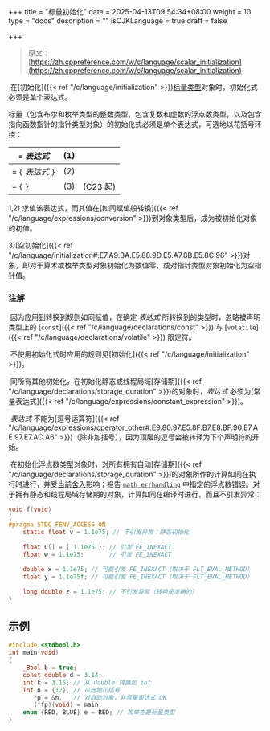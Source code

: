 +++
title = "标量初始化"
date = 2025-04-13T09:54:34+08:00
weight = 10
type = "docs"
description = ""
isCJKLanguage = true
draft = false

+++

> 原文：[https://zh.cppreference.com/w/c/language/scalar_initialization](https://zh.cppreference.com/w/c/language/scalar_initialization)

​	在[初始化]({{< ref "/c/language/initialization" >}})[标量类型](https://zh.cppreference.com/w/c/language/types#.E7.B1.BB.E5.9E.8B.E7.BB.84.E5.88.AB)对象时，初始化式必须是单个表达式。

​	标量（包含布尔和枚举类型的整数类型，包含复数和虚数的浮点数类型，以及包含指向函数指针的指针类型对象）的初始化式必须是单个表达式，可选地以花括号环绕：

| `=` *表达式*         | (1)  |          |
| -------------------- | ---- | -------- |
| `=` `{` *表达式* `}` | (2)  |          |
| `=` `{` `}`          | (3)  | (C23 起) |

1,2) 求值该表达式，而其值在[如同赋值般转换]({{< ref "/c/language/expressions/conversion" >}})到对象类型后，成为被初始化对象的初值。

3)[空初始化]({{< ref "/c/language/initialization#.E7.A9.BA.E5.88.9D.E5.A7.8B.E5.8C.96" >}})对象，即对于算术或枚举类型对象初始化为数值零，或对指针类型对象初始化为空指针值。

### 注解

​	因为应用到转换到规则如同赋值，在确定 *表达式* 所转换到的类型时，忽略被声明类型上的 [`const`]({{< ref "/c/language/declarations/const" >}}) 与 [`volatile`]({{< ref "/c/language/declarations/volatile" >}}) 限定符。

​	不使用初始化式时应用的规则见[初始化]({{< ref "/c/language/initialization" >}})。

​	同所有其他初始化，在初始化静态或线程局域[存储期]({{< ref "/c/language/declarations/storage_duration" >}})的对象时，*表达式* 必须为[常量表达式]({{< ref "/c/language/expressions/constant_expression" >}})。

​	*表达式* 不能为[逗号运算符]({{< ref "/c/language/expressions/operator_other#.E9.80.97.E5.8F.B7.E8.BF.90.E7.AE.97.E7.AC.A6" >}})（除非加括号），因为顶层的逗号会被转译为下个声明符的开始。

​	在初始化浮点数类型对象时，对所有拥有自动[存储期]({{< ref "/c/language/declarations/storage_duration" >}})的对象所作的计算如同在执行时进行，并受[当前舍入](https://zh.cppreference.com/w/c/numeric/fenv/FE_round)影响；报告 [`math_errhandling`](https://zh.cppreference.com/w/c/numeric/math/math_errhandling) 中指定的浮点数错误。对于拥有静态和线程局域存储期的对象，计算如同在编译时进行，而且不引发异常：

```c
void f(void)
{
#pragma STDC FENV_ACCESS ON
    static float v = 1.1e75; // 不引发异常：静态初始化
 
    float u[] = { 1.1e75 }; // 引发 FE_INEXACT
    float w = 1.1e75;       // 引发 FE_INEXACT
 
    double x = 1.1e75; // 可能引发 FE_INEXACT（取决于 FLT_EVAL_METHOD）
    float y = 1.1e75f; // 可能引发 FE_INEXACT（取决于 FLT_EVAL_METHOD）
 
    long double z = 1.1e75; // 不引发异常（转换是准确的）
}
```

## 示例

```c
#include <stdbool.h>
int main(void)
{
    _Bool b = true;
    const double d = 3.14;
    int k = 3.15; // 从 double 转换到 int
    int n = {12}, // 可选地花括号
       *p = &n,   // 对自动对象，非常量表达式 OK
       (*fp)(void) = main;
    enum {RED, BLUE} e = RED; // 枚举亦是标量类型
}
```

